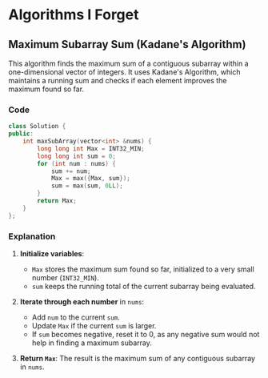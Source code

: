 

# Algorithms I Forget

## Maximum Subarray Sum (Kadane's Algorithm)

This algorithm finds the maximum sum of a contiguous subarray within a one-dimensional vector of integers. It uses Kadane's Algorithm, which maintains a running sum and checks if each element improves the maximum found so far.

### Code
```cpp
class Solution {
public:
    int maxSubArray(vector<int> &nums) {
        long long int Max = INT32_MIN;
        long long int sum = 0;
        for (int num : nums) {
            sum += num;
            Max = max({Max, sum});
            sum = max(sum, 0LL);
        }
        return Max;
    }
};
```

### Explanation

1. **Initialize variables**:
   - `Max` stores the maximum sum found so far, initialized to a very small number (`INT32_MIN`).
   - `sum` keeps the running total of the current subarray being evaluated.

2. **Iterate through each number** in `nums`:
   - Add `num` to the current `sum`.
   - Update `Max` if the current `sum` is larger.
   - If `sum` becomes negative, reset it to 0, as any negative sum would not help in finding a maximum subarray.

3. **Return `Max`**: The result is the maximum sum of any contiguous subarray in `nums`.
